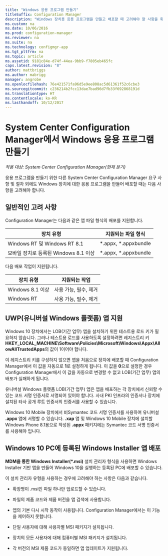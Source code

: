 ```yaml
---
title: "Windows 응용 프로그램 만들기"
titleSuffix: Configuration Manager
description: "Windows 장치용 응용 프로그램을 만들고 배포할 때 고려해야 할 사항을 확인합니다."
ms.custom: na
ms.date: 10/06/2016
ms.prod: configuration-manager
ms.reviewer: na
ms.suite: na
ms.technology: configmgr-app
ms.tgt_pltfrm: na
ms.topic: article
ms.assetid: 9181c84e-d74f-44ea-9bb9-f7805eb465fc
caps.latest.revision: "8"
author: mattbriggs
ms.author: mabrigg
manager: angrobe
ms.openlocfilehash: 76e421571fa96d5e9ee808ac5d61361f52c6cbe3
ms.sourcegitcommit: c236214b2fcc13dae7bad96d7fb33f692868191d
ms.translationtype: HT
ms.contentlocale: ko-KR
ms.lasthandoff: 10/12/2017
---
```

# <a name="create-windows-applications-with-system-center-configuration-manager"></a>System Center Configuration Manager에서 Windows 응용 프로그램 만들기

*적용 대상: System Center Configuration Manager(현재 분기)*

응용 프로그램을 만들기 위한 다른 System Center Configuration Manager 요구 사항 및 절차 외에도 Windows 장치에 대한 응용 프로그램을 만들어 배포할 때는 다음 사항을 고려해야 합니다.  

## <a name="general-considerations"></a>일반적인 고려 사항  
 Configuration Manager는 다음과 같은 앱 파일 형식의 배포를 지원합니다.  

|장치 유형|지원되는 파일 형식|  
|-----------------|---------------------|  
|Windows RT 및 Windows RT 8.1|*.appx, \*.appxbundle|  
|모바일 장치로 등록된 Windows 8.1 이상|*.appx, \*.appxbundle|  

 다음 배포 작업이 지원됩니다.  

|장치 유형|지원되는 작업|  
|-----------------|-----------------------|  
|Windows 8.1 이상|사용 가능, 필수, 제거|  
|Windows RT|사용 가능, 필수, 제거|  

## <a name="support-for-universal-windows-platform-uwp-apps"></a>UWP(유니버설 Windows 플랫폼) 앱 지원  
 Windows 10 장치에서는 LOB(기간 업무) 앱을 설치하기 위한 테스트용 로드 키가 필요하지 않습니다. 그러나 테스트용 로드를 사용하도록 설정하려면 레지스트리 키 **HKEY_LOCAL_MACHINE\Software\Policies\Microsoft\Windows\Appx\AllowAllTrustedApps**의 값이 1이어야 합니다.  

 이 레지스트리 키를 구성하지 않으면 앱을 처음으로 장치에 배포할 때 Configuration Manager에서 이 값을 자동으로 **1**로 설정하게 됩니다. 이 값을 **0**으로 설정한 경우 Configuration Manager에서 이 값을 자동으로 변경할 수 없고 LOB(기간 업무) 앱의 배포가 실패하게 됩니다.  

 유니버설 Windows 플랫폼 LOB(기간 업무) 앱은 앱을 배포하는 각 장치에서 신뢰할 수 있는 코드 서명 인증서로 서명되어 있어야 합니다. 사내 PKI 인프라의 인증서나 장치에 설치된 타사 공개 루트 인증서의 인증서를 사용할 수 있습니다.  

 Windows 10 Mobile 장치에서 비Symantec 코드 서명 인증서를 사용하여 유니버설 **.appx** 앱에 서명할 수 있습니다. **.xap** 앱 및 Windows 10 Mobile 장치에 설치할 Windows Phone 8.1용으로 작성된 **.appx** 패키지에는 Symantec 코드 서명 인증서를 사용해야 입니다.  

## <a name="deploy-windows-installer-apps-to-enrolled-windows-10-pcs"></a>Windows 10 PC에 등록된 Windows Installer 앱 배포  
 **MDM을 통한 Windows Installer(\*.msi)** 설치 관리자 형식을 사용하면 Windows Installer 기반 앱을 만들어 Windows 10을 실행하는 등록된 PC에 배포할 수 있습니다.  

 이 설치 관리자 유형을 사용하는 경우에 고려해야 하는 사항은 다음과 같습니다.  

-   확장명이 .msi인 파일 하나만 업로드할 수 있습니다.  

-   파일의 제품 코드와 제품 버전을 앱 검색에 사용합니다.  

-   앱의 기본 다시 시작 동작이 사용됩니다. Configuration Manager에서는 이 기능을 제어하지 못합니다.  

-   단일 사용자에 대해 사용자별 MSI 패키지가 설치됩니다.  

-   장치의 모든 사용자에 대해 컴퓨터별 MSI 패키지가 설치됩니다.  

-   각 버전의 MSI 제품 코드가 동일하면 앱 업데이트가 지원됩니다.  
